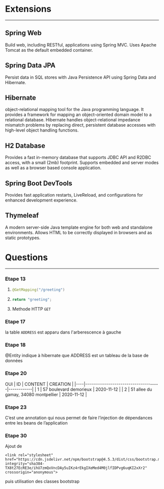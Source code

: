 # Extensions
---
## Spring Web
Build web, including RESTful, applications using Spring MVC. Uses Apache Tomcat as the default embedded container.

## Spring Data JPA
Persist data in SQL stores with Java Persistence API using Spring Data and Hibernate.

## Hibernate
 object-relational mapping tool for the Java programming language. It provides a framework for mapping an object-oriented domain model to a relational database. Hibernate handles object-relational impedance mismatch problems by replacing direct, persistent database accesses with high-level object handling functions. 
 
## H2 Database
Provides a fast in-memory database that supports JDBC API and R2DBC access, with a small (2mb) footprint. Supports embedded and server modes as well as a browser based console application.

## Spring Boot DevTools
Provides fast application restarts, LiveReload, and configurations for enhanced development experience.


## Thymeleaf 
A modern server-side Java template engine for both web and standalone environments. Allows HTML to be correctly displayed in browsers and as static prototypes.

  

# Questions 
---
### Etape 13
1. 
    ```java
    @GetMapping("/greeting")
    ```
2. 
    ```java
    return "greeting";
    ```
3. Methode HTTP `GET`

### Etape 17
la table ```ADDRESS``` est apparu dans l'arberescence à gauche

### Etape 18
@Entity indique à hibernate que ADDRESS est un tableau de la base de données

### Etape 20
OUI
| ID | CONTENT                              | CREATION   |
|----|--------------------------------------|------------|
| 1  | 57 boulevard demorieux               | 2020-11-12 |
| 2  | 51 allee du gamay, 34080 montpellier | 2020-11-12 |

### Etape 23
C’est une annotation qui nous permet de faire l’injection de dépendances entre les beans de l’application

### Etape 30
Ajout de 
```
<link rel="stylesheet" href="https://cdn.jsdelivr.net/npm/bootstrap@4.5.3/dist/css/bootstrap.min.css" integrity="sha384-TX8t27EcRE3e/ihU7zmQxVncDAy5uIKz4rEkgIXeMed4M0jlfIDPvg6uqKI2xXr2" crossorigin="anonymous">
```
puis utilisation des classes bootstrap
